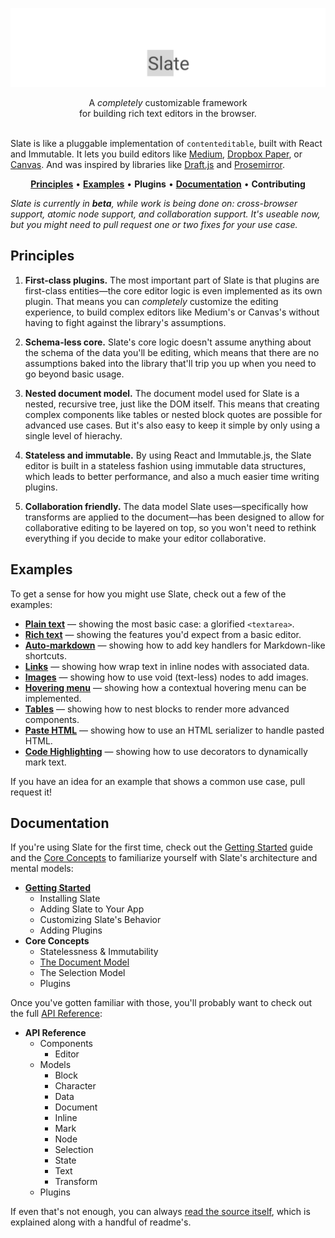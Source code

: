 

<p align="center"><img src="support/banner.png" /></p>

<p align="center">A <em>completely</em> customizable framework <br/>for building rich text editors in the browser.<br/><br/></p>

Slate is like a pluggable implementation of `contenteditable`, built with React and Immutable. It lets you build editors like [Medium](https://medium.com/), [Dropbox Paper](https://www.dropbox.com/paper), or [Canvas](https://usecanvas.com/). And was inspired by libraries like [Draft.js](https://facebook.github.io/draft-js/) and [Prosemirror](http://prosemirror.net/).

<p align="center"><a href="#principles"><strong>Principles</strong></a> • <a href="#examples"><strong>Examples</strong></a> • <strong>Plugins</strong> • <a href="#documentation"><strong>Documentation</strong></a> • <strong>Contributing</strong></p>

_Slate is currently in **beta**, while work is being done on: cross-browser support, atomic node support, and collaboration support. It's useable now, but you might need to pull request one or two fixes for your use case._


## Principles

1. **First-class plugins.** The most important part of Slate is that plugins are first-class entities—the core editor logic is even implemented as its own plugin. That means you can _completely_ customize the editing experience, to build complex editors like Medium's or Canvas's without having to fight against the library's assumptions.

2. **Schema-less core.** Slate's core logic doesn't assume anything about the schema of the data you'll be editing, which means that there are no assumptions baked into the library that'll trip you up when you need to go beyond basic usage.

3. **Nested document model.** The document model used for Slate is a nested, recursive tree, just like the DOM itself. This means that creating complex components like tables or nested block quotes are possible for advanced use cases. But it's also easy to keep it simple by only using a single level of hierachy.

4. **Stateless and immutable.** By using React and Immutable.js, the Slate editor is built in a stateless fashion using immutable data structures, which leads to better performance, and also a much easier time writing plugins.

5. **Collaboration friendly.** The data model Slate uses—specifically how transforms are applied to the document—has been designed to allow for collaborative editing to be layered on top, so you won't need to rethink everything if you decide to make your editor collaborative.


## Examples

To get a sense for how you might use Slate, check out a few of the examples:

- [**Plain text**](examples/plain-text) — showing the most basic case: a glorified `<textarea>`.
- [**Rich text**](examples/rich-text) — showing the features you'd expect from a basic editor.
- [**Auto-markdown**](examples/auto-markdown) — showing how to add key handlers for Markdown-like shortcuts.
- [**Links**](examples/links) — showing how wrap text in inline nodes with associated data.
- [**Images**](examples/images) — showing how to use void (text-less) nodes to add images.
- [**Hovering menu**](examples/hovering-menu) — showing how a contextual hovering menu can be implemented.
- [**Tables**](examples/tables) — showing how to nest blocks to render more advanced components.
- [**Paste HTML**](examples/paste-html) — showing how to use an HTML serializer to handle pasted HTML.
- [**Code Highlighting**](examples/code-highlighting) — showing how to use decorators to dynamically mark text.

If you have an idea for an example that shows a common use case, pull request it!


## Documentation

If you're using Slate for the first time, check out the [Getting Started](./docs/getting-started) guide and the [Core Concepts](./docs/concepts) to familiarize yourself with Slate's architecture and mental models:

- [**Getting Started**](docs/getting-started.md)
  - Installing Slate
  - Adding Slate to Your App
  - Customizing Slate's Behavior
  - Adding Plugins
- **Core Concepts**
  - Statelessness & Immutability
  - [The Document Model](docs/getting-started.md#the-document-model)
  - The Selection Model
  - Plugins

Once you've gotten familiar with those, you'll probably want to check out the full [API Reference](./docs/reference):

- **API Reference**
  - Components
    - Editor
  - Models
    - Block
    - Character
    - Data
    - Document
    - Inline
    - Mark
    - Node
    - Selection
    - State
    - Text
    - Transform
  - Plugins

If even that's not enough, you can always [read the source itself](./lib), which is explained along with a handful of readme's.

